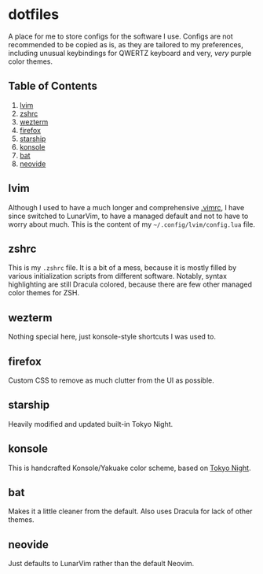 # dotfiles
A place for me to store configs for the software I use. Configs are not recommended to be copied as is, as they are tailored to my preferences, including unusual keybindings for QWERTZ keyboard and very, *very* purple color themes.

## Table of Contents
1. [lvim](#lvim)
2. [zshrc](#zshrc)
3. [wezterm](#wezterm)
4. [firefox](#firefox)
5. [starship](#starship)
6. [konsole](#konsole)
7. [bat](#bat)
8. [neovide](#neovide)

## lvim
Although I used to have a much longer and comprehensive [.vimrc](https://gist.github.com/ekorchmar/04735e1e280e37899d26b6cc552dd052), I have since switched to LunarVim, to have a managed default and not to have to worry about much. This is the content of my `~/.config/lvim/config.lua` file.

## zshrc
This is my `.zshrc` file. It is a bit of a mess, because it is mostly filled by various initialization scripts from different software. Notably, syntax highlighting are still Dracula colored, because there are few other managed color themes for ZSH.

## wezterm
Nothing special here, just konsole-style shortcuts I was used to.

## firefox
Custom CSS to remove as much clutter from the UI as possible.

## starship
Heavily modified and updated built-in Tokyo Night.

## konsole
This is handcrafted Konsole/Yakuake color scheme, based on [Tokyo Night](https://github.com/enkia/tokyo-night-vscode-theme).

## bat
Makes it a little cleaner from the default. Also uses Dracula for lack of other themes.

## neovide
Just defaults to LunarVim rather than the default Neovim.

